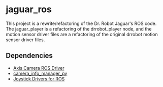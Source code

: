 # jaguar_ros
This project is a rewrite/refactoring of the Dr. Robot Jaguar's ROS code.  The jaguar_player is a refactoring of the drrobot_player node, and the motion sensor driver files are a refactoring of the original drrobot motion sensor driver files.

## Dependencies
* [Axis Camera ROS Driver](http://wiki.ros.org/axis_camera)
* [camera_info_manager_py](https://github.com/ros-perception/camera_info_manager_py)
* [Joystick Drivers for ROS](https://github.com/ros-drivers/joystick_drivers)
